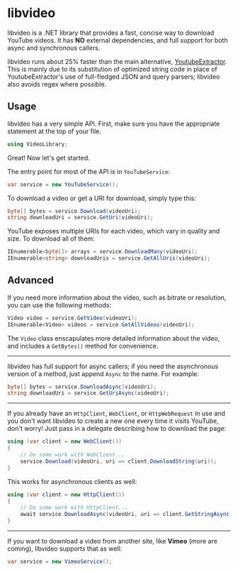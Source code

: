 # libvideo
libvideo is a .NET library that provides a fast, concise way to download YouTube videos. It has **NO** external dependencies, and full support for both async and synchronous callers.

libvideo runs about 25% faster than the main alternative, [YoutubeExtractor](https://github.com/flagbug/YoutubeExtractor). This is mainly due to its substitution of optimized string code in place of YoutubeExtractor's use of full-fledged JSON and query parsers; libvideo also avoids regex where possible.

## Usage

libvideo has a very simple API. First, make sure you have the appropriate statement at the top of your file.

```csharp
using VideoLibrary;
```

Great! Now let's get started.

The entry point for most of the API is in `YouTubeService`:

```csharp
var service = new YouTubeService();
```

To download a video or get a URI for download, simply type this:

```csharp
byte[] bytes = service.Download(videoUri);
string downloadUri = service.GetUri(videoUri);
```

YouTube exposes multiple URIs for each video, which vary in quality and size. To download all of them:

```csharp
IEnumerable<byte[]> arrays = service.DownloadMany(videoUri);
IEnumerable<string> downloadUris = service.GetAllUris(videoUri);
```

## Advanced

If you need more information about the video, such as bitrate or resolution, you can use the following methods:

```csharp
Video video = service.GetVideo(videoUri);
IEnumerable<Video> videos = service.GetAllVideos(videoUri);
```

The `Video` class enscapulates more detailed information about the video, and includes a `GetBytes()` method for convenience.

---

libvideo has full support for async callers; if you need the asynchronous version of a method, just append `Async` to the name. For example:

```csharp
byte[] bytes = service.DownloadAsync(videoUri);
string downloadUri = service.GetUriAsync(videoUri);
```

---

If you already have an `HttpClient`, `WebClient`, or `HttpWebRequest` in use and you don't want libvideo to create a new one every time it visits YouTube, don't worry! Just pass in a delegate describing how to download the page:

```csharp
using (var client = new WebClient())
{
    // Do some work with WebClient...
    service.Download(videoUri, uri => client.DownloadString(uri));
}
```

This works for asynchronous clients as well:

```csharp
using (var client = new HttpClient())
{
    // Do some work with HttpClient...
    await service.DownloadAsync(videoUri, uri => client.GetStringAsync(uri));
}
```

---

If you want to download a video from another site, like **Vimeo** (more are coming), libvideo supports that as well:

```csharp
var service = new VimeoService();
```


